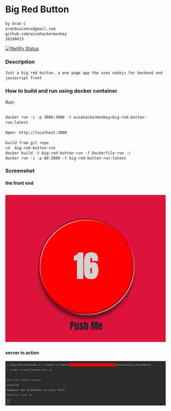 # Big Red Button
```
by Oran C
oranbusiness@gmail.com
github.com/wisehackermonkey
20190413
```
[![Netlify Status](https://api.netlify.com/api/v1/badges/aca6afd1-cc6c-4c5e-96e2-17b91e68fc67/deploy-status)](https://app.netlify.com/sites/big-red-button/deploys)
### Description
```
Just a big red button, a one page app the uses nodejs for backend and javascript front
```

### How to build and run using docker container


Run:
```

docker run -i -p 3000:3000 -t wisehackermonkey/big-red-button-run:latest

Open: http://localhost:3000

build from git repo
cd  big-red-button-run
docker build -t big-red-button-run -f Dockerfile-run ./
docker run -i -p 80:3000 -t big-red-button-run:latest
```

### Screenshot
#### the front end
![Screenshot](screenshot.png)
---
#### server in action
![Server running](screenshot2.png)
